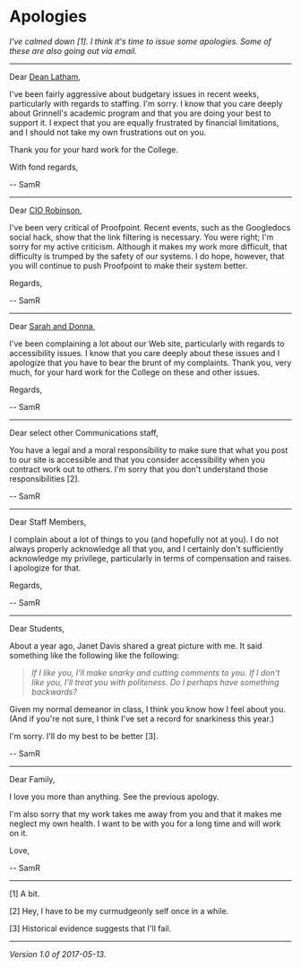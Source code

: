 Apologies
=========

*I've calmed down [1].  I think it's time to issue some apologies.  Some
of these are also going out via email.*

---

Dear [Dean Latham](mike-latham),

I've been fairly aggressive about budgetary issues in recent weeks,
particularly with regards to staffing.  I'm sorry.  I know that you care
deeply about Grinnell's academic program and that you are doing your best
to support it. I expect that you are equally frustrated by financial
limitations, and I should not take my own frustrations out on you.

Thank you for your hard work for the College.

With fond regards,

-- SamR

---

Dear [CIO Robinson](dave-robinson),

I've been very critical of Proofpoint.  Recent events, such as the
Googledocs social hack, show that the link filtering is necessary.
You were right; I'm sorry for my active criticism.  Although it makes
my work more difficult, that difficulty is trumped by the safety of our
systems.  I do hope, however, that you will continue to push Proofpoint
to make their system better.

Regards,

-- SamR

---

Dear [Sarah and Donna](anderson-draulus),

I've been complaining a lot about our Web site, particularly with
regards to accessibility issues.  I know that you care deeply about
these issues and I apologize that you have to bear the brunt of my
complaints.  Thank you, very much, for your hard work for the
College on these and other issues.

Regards,

-- SamR

---

Dear select other Communications staff,

You have a legal and a moral responsibility to make sure that what you post
to our site is accessible and that you consider accessibility when you 
contract work out to others.  I'm sorry that you don't understand those
responsibilities [2].

-- SamR

---

Dear Staff Members,

I complain about a lot of things to you (and hopefully not at you).
I do not always properly acknowledge all that you, and I certainly
don't sufficiently acknowledge my privilege, particularly in terms
of compensation and raises.  I apologize for that.  

Regards,

-- SamR

---

Dear Students,

About a year ago, Janet Davis shared a great picture with me.  It said
something like the following like the following:

> _If I like you, I'll make snarky and cutting comments to you.  If I
don't like you, I'll treat you with politeness.  Do I perhaps have
something backwards?_

Given my normal demeanor in class, I think you know how I feel about
you.  (And if you're not sure, I think I've set a record for snarkiness
this year.)  

I'm sorry.  I'll do my best to be better [3].

-- SamR

---

Dear Family,

I love you more than anything.  See the previous apology.

I'm also sorry that my work takes me away from you and that it makes
me neglect my own health.  I want to be with you for a long time and
will work on it.

Love,

-- SamR

---

[1] A bit.

[2] Hey, I have to be my curmudgeonly self once in a while.

[3] Historical evidence suggests that I'll fail.

---

*Version 1.0 of 2017-05-13.*
